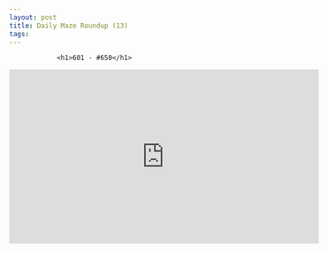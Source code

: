 ```yaml
---
layout: post
title: Daily Maze Roundup (13)
tags:
---
```



                <h1>601 - #650</h1>
<iframe width="560" height="315" src="https://www.youtube.com/embed/LOz8U7HrMVk" frameborder="0" allowfullscreen></iframe>
